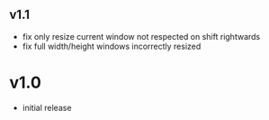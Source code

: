 ## v1.1

- fix only resize current window not respected on shift rightwards
- fix full width/height windows incorrectly resized

# v1.0

- initial release